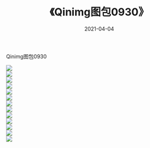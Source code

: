 ﻿---
layout: post
title:  《Qinimg图包0930》
date:   2021-04-04
img: http://imgx.orgx.ga/Qinimg图包/Qinimg图包0930/000.jpg
categories: [美女, 清纯, 唯美]
---

Qinimg图包0930

 ![](http://imgx.orgx.ga/Qinimg图包/Qinimg图包0930/001.jpg) <br>![](http://imgx.orgx.ga/Qinimg图包/Qinimg图包0930/002.jpg) <br>![](http://imgx.orgx.ga/Qinimg图包/Qinimg图包0930/003.jpg) <br>![](http://imgx.orgx.ga/Qinimg图包/Qinimg图包0930/004.jpg) <br>![](http://imgx.orgx.ga/Qinimg图包/Qinimg图包0930/005.jpg) <br>![](http://imgx.orgx.ga/Qinimg图包/Qinimg图包0930/006.jpg) <br>![](http://imgx.orgx.ga/Qinimg图包/Qinimg图包0930/007.jpg) <br>![](http://imgx.orgx.ga/Qinimg图包/Qinimg图包0930/008.jpg) <br>![](http://imgx.orgx.ga/Qinimg图包/Qinimg图包0930/009.jpg) <br>![](http://imgx.orgx.ga/Qinimg图包/Qinimg图包0930/010.jpg) <br>![](http://imgx.orgx.ga/Qinimg图包/Qinimg图包0930/011.jpg) <br>![](http://imgx.orgx.ga/Qinimg图包/Qinimg图包0930/012.jpg) <br>![](http://imgx.orgx.ga/Qinimg图包/Qinimg图包0930/013.jpg) <br>